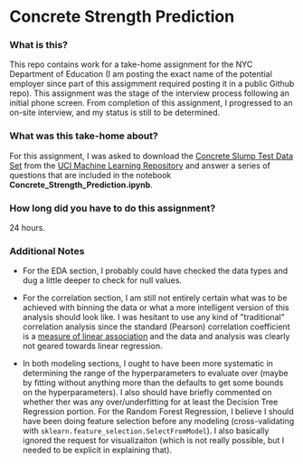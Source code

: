 # Concrete Strength Prediction

### What is this?

This repo contains work for a take-home assignment for the NYC Department of Education (I am posting the exact name of the potential employer since part of this assigmment required posting it in a public Github repo). This assignment was the stage of the interview process following an initial phone screen. From completion of this assignment, I progressed to an on-site interview, and my status is still to be determined.

### What was this take-home about?

For this assignment, I was asked to download the [Concrete Slump Test Data Set](https://archive.ics.uci.edu/ml/datasets/Concrete+Slump+Test) from the [UCI Machine Learning Repository](https://archive.ics.uci.edu/ml/index.php) and answer a series of questions that are included in the notebook **Concrete_Strength_Prediction.ipynb**.

### How long did you have to do this assignment?

24 hours.

### Additional Notes

* For the EDA section, I probably could have checked the data types and dug a little deeper to check for null values.

* For the correlation section, I am still not entirely certain what was to be achieved with binning the data or what a more intelligent version of this analysis should look like. I was hesitant to use any kind of "traditional" correlation analysis since the standard (Pearson) correlation coefficient is a [measure of linear association](https://www.bmj.com/about-bmj/resources-readers/publications/statistics-square-one/11-correlation-and-regression) and the data and analysis was clearly not geared towards linear regression.

* In both modeling sections, I ought to have been more systematic in determining the range of the hyperparameters to evaluate over (maybe by fitting without anything more than the defaults to get some bounds on the hyperparameters). I also should have briefly commented on whether ther was any over/underfitting for at least the Decision Tree Regression portion. For the Random Forest Regression, I believe I should have been doing feature selection before any modeling (cross-validating with `sklearn.feature_selection.SelectFromModel`). I also basically ignored the request for visualizaiton (which is not really possible, but I needed to be explicit in explaining that).
